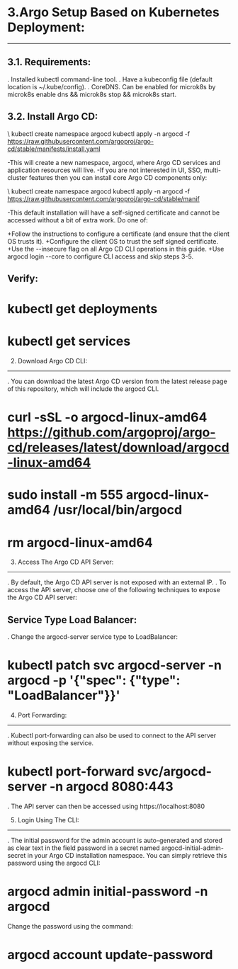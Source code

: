 
# 3.Argo Setup Based on Kubernetes Deployment:
_____________________________________________________________

## 3.1. Requirements:

. Installed kubectl command-line tool.
. Have a kubeconfig file (default location is ~/.kube/config).
. CoreDNS. Can be enabled for microk8s by microk8s enable dns && microk8s stop && microk8s start.


## 3.2. Install Argo CD:

   \\
    kubectl create namespace argocd
    kubectl apply -n argocd -f https://raw.githubusercontent.com/argoproj/argo-cd/stable/manifests/install.yaml

 -This will create a new namespace, argocd, where Argo CD services and application resources will live.
 -If you are not interested in UI, SSO, multi-cluster features then you can install core Argo CD components only:

   \\
   kubectl create namespace argocd
   kubectl apply -n argocd -f https://raw.githubusercontent.com/argoproj/argo-cd/stable/manif


 -This default installation will have a self-signed certificate and cannot be accessed without a bit of extra work. Do one of:

+Follow the instructions to configure a certificate (and ensure that the client OS trusts it).
+Configure the client OS to trust the self signed certificate.
+Use the --insecure flag on all Argo CD CLI operations in this guide.
+Use argocd login --core to configure CLI access and skip steps 3-5.



Verify:
--------
# kubectl  get deployments
# kubectl  get services 



2. Download Argo CD CLI:
--------------------------
. You can download the latest Argo CD version from the latest release page of this repository, which will include the argocd CLI.


# curl -sSL -o argocd-linux-amd64 https://github.com/argoproj/argo-cd/releases/latest/download/argocd-linux-amd64
# sudo install -m 555 argocd-linux-amd64 /usr/local/bin/argocd
# rm argocd-linux-amd64



3. Access The Argo CD API Server:
------------------------------------

. By default, the Argo CD API server is not exposed with an external IP. 
. To access the API server, choose one of the following techniques to expose the Argo CD API server:

Service Type Load Balancer:
----------------------------
. Change the argocd-server service type to LoadBalancer:

# kubectl patch svc argocd-server -n argocd -p '{"spec": {"type": "LoadBalancer"}}'



4. Port Forwarding:
-----------------
. Kubectl port-forwarding can also be used to connect to the API server without exposing the service.

# kubectl port-forward svc/argocd-server -n argocd 8080:443

. The API server can then be accessed using https://localhost:8080


5. Login Using The CLI:
--------------------------
. The initial password for the admin account is auto-generated and stored as clear text in the field password in a secret named 
  argocd-initial-admin-secret in your Argo CD installation namespace. You can simply retrieve this password using the argocd CLI:

# argocd admin initial-password -n argocd

Change the password using the command:

# argocd account update-password

